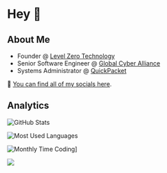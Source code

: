 # Hey 👋

## About Me

- Founder @ [Level Zero Technology](https://github.com/levelzerotechnology)
- Senior Software Engineer @ [Global Cyber Alliance](https://github.com/GlobalCyberAlliance)
- Systems Administrator @ [QuickPacket](https://quickpacket.com)

🔗 [You can find all of my socials here](https://wolveix.com/links).

## Analytics

![GitHub Stats](https://github-readme-stats.vercel.app/api?username=wolveix&show_icons=true&custom_title=GitHub%20Stats&theme=transparent)

![Most Used Languages](https://github-readme-stats.vercel.app/api/top-langs/?username=Wolveix&layout=compact&show_icons=true&theme=transparent)

![Monthly Time Coding](https://github-readme-stats.vercel.app/api/wakatime?username=wolveix&api_domain=wakapi.lze.ro&custom_title=Monthly%20Time%20Coding&layout=compact&range=last_30_days&theme=transparent)]

![](https://hit.yhype.me/github/profile?user_id=31854736)
